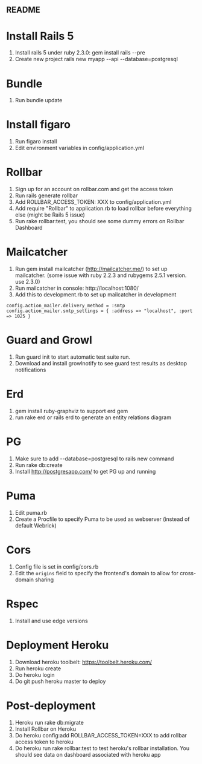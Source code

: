 ## README

Install Rails 5
===
1. Install rails 5 under ruby 2.3.0: gem install rails --pre
2. Create new project rails new myapp --api --database=postgresql

Bundle
===
1. Run bundle update

Install figaro
===
1. Run figaro install
2. Edit environment variables in config/application.yml

Rollbar
===
1. Sign up for an account on rollbar.com and get the access token
2. Run rails generate rollbar
3. Add ROLLBAR_ACCESS_TOKEN: XXX to config/application.yml
4. Add require "Rollbar" to application.rb to load rollbar before everything else (might be Rails 5 issue)
5. Run rake rollbar:test, you should see some dummy errors on Rollbar Dashboard

Mailcatcher
===
1. Run gem install mailcatcher (http://mailcatcher.me/) to set up mailcatcher. (some issue with ruby 2.2.3 and rubygems 2.5.1 version. use 2.3.0)
2. Run mailcatcher in console: http://localhost:1080/
3. Add this to development.rb to set up mailcatcher in development

`
config.action_mailer.delivery_method = :smtp
config.action_mailer.smtp_settings = { :address => "localhost", :port => 1025 }
`

Guard and Growl
===
1. Run guard init to start automatic test suite run.
2. Download and install growlnotify to see guard test results as desktop notifications

Erd
===
1. gem install ruby-graphviz to support erd gem
2. run rake erd or rails erd to generate an entity relations diagram

PG
===
1. Make sure to add --database=postgresql to rails new command
2. Run rake db:create
3. Install http://postgresapp.com/ to get PG up and running

Puma
===
1. Edit puma.rb
2. Create a Procfile to specify Puma to be used as webserver (instead of default Webrick)

Cors
===
1. Config file is set in config/cors.rb
2. Edit the `origins` field to specify the frontend's domain to allow for cross-domain sharing

Rspec
===
1. Install and use edge versions

Deployment Heroku
===
1. Download heroku toolbelt: https://toolbelt.heroku.com/
2. Run heroku create <name>
3. Do heroku login
4. Do git push heroku master to deploy

Post-deployment
===
1. Heroku run rake db:migrate
2. Install Rollbar on Heroku
3. Do heroku config:add ROLLBAR_ACCESS_TOKEN=XXX to add rollbar access token to heroku
4. Do heroku run rake rollbar:test to test heroku's rollbar installation. You should see data on dashboard associated with heroku app

